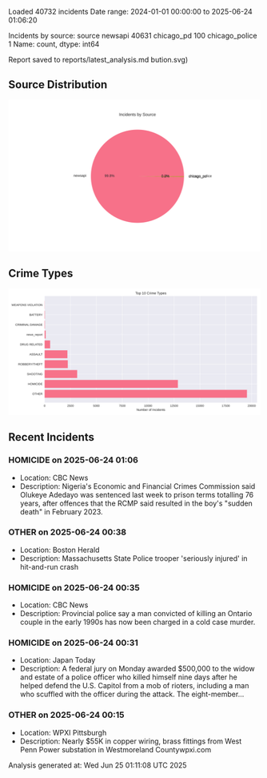 
Loaded 40732 incidents
Date range: 2024-01-01 00:00:00 to 2025-06-24 01:06:20

Incidents by source:
source
newsapi           40631
chicago_pd          100
chicago_police        1
Name: count, dtype: int64

Report saved to reports/latest_analysis.md
bution.svg)

## Source Distribution
![Source Distribution](images/source_distribution.svg)

## Crime Types
![Crime Types](images/crime_types.svg)

## Recent Incidents

### HOMICIDE on 2025-06-24 01:06
- Location: CBC News
- Description: Nigeria's Economic and Financial Crimes Commission said Olukeye Adedayo was sentenced last week to prison terms totalling 76 years, after offences that the RCMP said resulted in the boy's "sudden death" in February 2023.


### OTHER on 2025-06-24 00:38
- Location: Boston Herald
- Description: Massachusetts State Police trooper 'seriously injured' in hit-and-run crash


### HOMICIDE on 2025-06-24 00:35
- Location: CBC News
- Description: Provincial police say a man convicted of killing an Ontario couple in the early 1990s has now been charged in a cold case murder.


### HOMICIDE on 2025-06-24 00:31
- Location: Japan Today
- Description: A federal jury on Monday awarded $500,000 to the widow and estate of a police officer who killed himself nine days after he helped defend the U.S. Capitol from a mob of rioters, including a man who scuffled with the officer during the attack. The eight-member…


### OTHER on 2025-06-24 00:15
- Location: WPXI Pittsburgh
- Description: Nearly $55K in copper wiring, brass fittings from West Penn Power substation in Westmoreland Countywpxi.com

Analysis generated at: Wed Jun 25 01:11:08 UTC 2025
